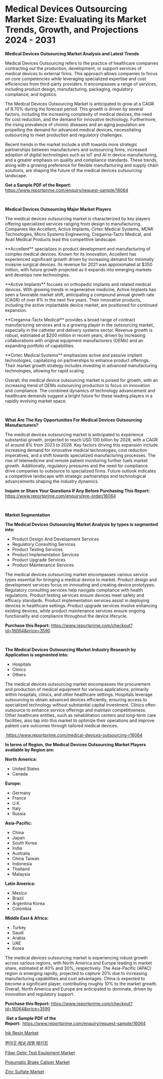 <p><h1>Medical Devices Outsourcing Market Size: Evaluating its Market Trends, Growth, and Projections 2024 - 2031</h1></p><p><strong>Medical Devices Outsourcing Market Analysis and Latest Trends</strong></p>
<p><p>Medical Devices Outsourcing refers to the practice of healthcare companies contracting out the production, development, or support services of medical devices to external firms. This approach allows companies to focus on core competencies while leveraging specialized expertise and cost efficiencies from third-party providers. It encompasses a range of services, including product design, manufacturing, packaging, regulatory compliance, and logistics.</p><p>The Medical Devices Outsourcing Market is anticipated to grow at a CAGR of 8.70% during the forecast period. This growth is driven by several factors, including the increasing complexity of medical devices, the need for cost reduction, and the demand for innovative technology. Furthermore, the rising prevalence of chronic diseases and an aging population are propelling the demand for advanced medical devices, necessitating outsourcing to meet production and regulatory challenges.</p><p>Recent trends in the market include a shift towards more strategic partnerships between manufacturers and outsourcing firms, increased adoption of digital technologies such as IoT and AI in device manufacturing, and a greater emphasis on quality and compliance standards. These trends, along with a growing preference for flexible manufacturing and supply chain solutions, are shaping the future of the medical devices outsourcing landscape.</p></p>
<p><strong>Get a Sample PDF of the Report:&nbsp;</strong> <a href="https://www.reportprime.com/enquiry/request-sample/16064">https://www.reportprime.com/enquiry/request-sample/16064</a></p>
<p>&nbsp;</p>
<p><strong>Medical Devices Outsourcing Major Market Players</strong></p>
<p><p>The medical devices outsourcing market is characterized by key players offering specialized services ranging from design to manufacturing. Companies like Accellent, Active Implants, Cirtec Medical Systems, MDMI Technologies, Micro Systems Engineering, Creganna-Tactx Medical, and Avail Medical Products lead this competitive landscape.</p><p>**Accellent** specializes in product development and manufacturing of complex medical devices. Known for its innovation, Accellent has experienced significant growth driven by increasing demand for minimally invasive surgical devices. Its revenue for 2021 was approximated at $350 million, with future growth projected as it expands into emerging markets and develops new technologies.</p><p>**Active Implants** focuses on orthopedic implants and related medical devices. With growing trends in regenerative medicine, Active Implants has seen a favorable market shift, anticipating a compound annual growth rate (CAGR) of over 8% in the next five years. Their innovative products, including the active implantable device market, are positioned for continued expansion.</p><p>**Creganna-Tactx Medical** provides a broad range of contract manufacturing services and is a growing player in the outsourcing market, especially in the catheter and delivery systems sector. Revenue growth is robust, estimated at $200 million in recent years, driven by increasing collaborations with original equipment manufacturers (OEMs) and an expanding portfolio of capabilities.</p><p>**Cirtec Medical Systems** emphasizes active and passive implant technologies, capitalizing on partnerships to enhance product offerings. Their market growth strategy includes investing in advanced manufacturing technologies, allowing for rapid scaling.</p><p>Overall, the medical device outsourcing market is poised for growth, with an increasing trend of OEMs outsourcing production to focus on innovation and compliance. The combined dynamics of technology advancement and healthcare demands suggest a bright future for these leading players in a rapidly evolving market space.</p></p>
<p>&nbsp;</p>
<p><strong>What Are The Key Opportunities For Medical Devices Outsourcing Manufacturers?</strong></p>
<p><p>The medical devices outsourcing market is anticipated to experience substantial growth, projected to reach USD 130 billion by 2028, with a CAGR of around 8% from 2023 to 2028. Key factors driving this expansion include increasing demand for innovative medical technologies, cost reduction imperatives, and a shift towards specialized manufacturing processes. The rise of telemedicine and remote patient monitoring further fuels market growth. Additionally, regulatory pressures and the need for compliance drive companies to outsource to specialized firms. Future outlook indicates a competitive landscape with strategic partnerships and technological advancements shaping the industry dynamics.</p></p>
<p><strong>Inquire or Share Your Questions If Any Before Purchasing This Report:</strong> <a href="https://www.reportprime.com/enquiry/pre-order/16064">https://www.reportprime.com/enquiry/pre-order/16064</a></p>
<p>&nbsp;</p>
<p><strong>Market Segmentation</strong></p>
<p><strong>The Medical Devices Outsourcing Market Analysis by types is segmented into:</strong></p>
<p><ul><li>Product Design And Development Services</li><li>Regulatory Consulting Services</li><li>Product Testing Services</li><li>Product Implementation Services</li><li>Product Upgrade Services</li><li>Product Maintenance Services</li></ul></p>
<p><p>The medical devices outsourcing market encompasses various service types essential for bringing a medical device to market. Product design and development services focus on innovating and creating device prototypes. Regulatory consulting services help navigate compliance with health regulations. Product testing services ensure devices meet safety and efficacy standards. Product implementation services assist in deploying devices in healthcare settings. Product upgrade services involve enhancing existing devices, while product maintenance services ensure ongoing functionality and compliance throughout the device lifecycle.</p></p>
<p><strong>Purchase this Report:&nbsp;</strong><a href="https://www.reportprime.com/checkout?id=16064&price=3590">https://www.reportprime.com/checkout?id=16064&price=3590</a></p>
<p>&nbsp;</p>
<p><strong>The Medical Devices Outsourcing Market Industry Research by Application is segmented into:</strong></p>
<p><ul><li>Hospitals</li><li>Clinics</li><li>Others</li></ul></p>
<p><p>The medical devices outsourcing market encompasses the procurement and production of medical equipment for various applications, primarily within hospitals, clinics, and other healthcare settings. Hospitals leverage outsourcing to obtain advanced devices efficiently, ensuring access to specialized technology without substantial capital investment. Clinics often outsource to enhance service offerings and maintain competitiveness. Other healthcare entities, such as rehabilitation centers and long-term care facilities, also tap into this market to optimize their operations and improve patient care outcomes through tailored medical devices.</p></p>
<p><a href="https://www.reportprime.com/medical-devices-outsourcing-r16064">&nbsp;https://www.reportprime.com/medical-devices-outsourcing-r16064</a></p>
<p><strong>In terms of Region, the Medical Devices Outsourcing Market Players available by Region are:</strong></p>
<p>
    <p> <strong> North America: </strong>
        <ul>
            <li>United States</li>
            <li>Canada</li>
        </ul>
        </p> 
    <p> <strong> Europe: </strong>
        <ul>
            <li>Germany</li>
            <li>France</li>
            <li>U.K.</li>
            <li>Italy</li>
            <li>Russia</li>
        </ul>
        </p> 
    <p> <strong> Asia-Pacific: </strong>
        <ul>
            <li>China</li>
            <li>Japan</li>
            <li>South Korea</li>
            <li>India</li>
            <li>Australia</li>
            <li>China Taiwan</li>
            <li>Indonesia</li>
            <li>Thailand</li>
            <li>Malaysia</li>
        </ul>
        </p> 
    <p> <strong> Latin America: </strong>
        <ul>
            <li>Mexico</li>
            <li>Brazil</li>
            <li>Argentina Korea</li>
            <li>Colombia</li>
        </ul>
        </p> 
    <p> <strong> Middle East & Africa: </strong>
        <ul>
            <li>Turkey</li>
            <li>Saudi</li>
            <li>Arabia</li>
            <li>UAE</li>
            <li>Korea</li>
        </ul>
    </p>
    </p>
<p><p>The medical devices outsourcing market is experiencing robust growth across various regions, with North America and Europe leading in market share, estimated at 40% and 30%, respectively. The Asia-Pacific (APAC) region is emerging rapidly, projected to capture 20% due to increasing manufacturing capabilities and cost advantages. China is expected to become a significant player, contributing roughly 10% to the market growth. Overall, North America and Europe are anticipated to dominate, driven by innovation and regulatory support.</p></p>
<p><strong>Purchase this Report: </strong><a href="https://www.reportprime.com/checkout?id=16064&price=3590">https://www.reportprime.com/checkout?id=16064&price=3590</a></p>
<p>&nbsp;<strong>Get a Sample PDF of the Report:&nbsp;&nbsp;</strong><a href="https://www.reportprime.com/enquiry/request-sample/16064">https://www.reportprime.com/enquiry/request-sample/16064</a></p>
<p><strong></strong></p>
<p><p><a href="https://medium.com/@avnhan99_20208/what-is-ink-resin-market-f0cf14d5d051">Ink Resin Market</a></p><p><a href="https://medium.com/@iarhbiqv81/%EC%84%B8%EA%B3%84-fan-out-panel-level-packaging-market-%EC%9D%80-2024%EC%97%90%EC%84%9C-2031%EB%A1%9C-%EC%97%B0%ED%8F%89%EA%B7%A0-%EC%A6%9D%EA%B0%80%EC%9C%A8%EC%9D%84-%EB%B3%B4%EC%9D%BC-%EA%B2%83%EC%9C%BC%EB%A1%9C-%EC%98%88%EC%83%81%EB%90%A9%EB%8B%88%EB%8B%A4-bcc8a88f0a42?postPublishedType=initial">팬아웃 패널 레벨 패키징</a></p><p><a href="https://www.linkedin.com/pulse/global-fiber-optic-test-equipment-market-opportunities-forecast-pecxe?trackingId=YE%2FxZkl7TUy0l8bIaS%2B2Aw%3D%3D">Fiber Optic Test Equipment Market</a></p><p><a href="https://issuu.com/reportprime-2/docs/pneumatic-brake-caliper-market-size_3478caca88a6be">Pneumatic Brake Caliper Market</a></p><p><a href="https://medium.com/@waddy46852/in-the-zinc-sulfate-market-the-main-focus-is-on-keeping-costs-low-and-getting-the-most-out-of-466775515d1d">Zinc Sulfate Market</a></p></p>